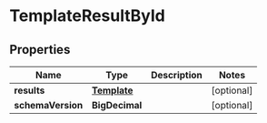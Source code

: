 

# TemplateResultById


## Properties

| Name | Type | Description | Notes |
|------------ | ------------- | ------------- | -------------|
|**results** | [**Template**](Template.md) |  |  [optional] |
|**schemaVersion** | **BigDecimal** |  |  [optional] |



